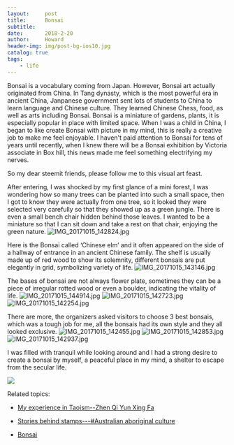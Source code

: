 ```yaml
---
layout:     post
title:      Bonsai
subtitle:   
date:       2018-2-20
author:     Howard
header-img: img/post-bg-ios10.jpg
catalog: true
tags:
    - life
---
```


Bonsai is a vocabulary coming from Japan. However, Bonsai art actually originated from China. In Tang dynasty, which is the most powerful era in ancient China, Janpanese government sent lots of students to China to learn language and Chinese culture. They learned Chinese Chess, food, as well as arts including Bonsai. Bonsai is a miniature of gardens, plants, it is especially popular in place with limited space. When I was a child in China, I began to like create Bonsai with picture in my mind, this is really a creative job to make me feel enjoyable. I haven't paid attention to Bonsai for tens of years until recently, when I knew there will be a Bonsai exhibition by Victoria associate in Box hill, this news made me feel something electrifying my nerves. 



So my dear steemit friends, please follow me to this visual art feast.



After entering, I was shocked by my first glance of a mini forest,  I was wondering how so many trees can be planted into such a small space, then I got to know they were actually from one tree, so it looked they were selected very carefully so that they showed up as a green jungle.  There is even a small bench chair hidden behind those leaves. I wanted to be a miniature so that I can sit down and take a rest on that chair, enjoying the green nature.
![IMG_20171015_142824.jpg](https://steemitimages.com/DQmTgi9C31p2dpAg7fyWHFw46jh8MQTtXrwgypJzCwRcGLA/IMG_20171015_142824.jpg)





Here is the Bonsai called ‘Chinese elm’  and it often appeared on the side of a hallway of entrance in an ancient Chinese family.  The shelf is usually made up of red wood to show its solemnity, different bonsais are put elegantly in grid, symbolizing variety of life.
![IMG_20171015_143146.jpg](https://steemitimages.com/DQmf29WbYGWkUPk4kADDp2NYhuRCSypUWWBzjbAMDGnJJwq/IMG_20171015_143146.jpg)





The bases of bonsai are not always flower plate, sometimes they can be a piece of irregular rotted wood or even a boulder, indicating the vitality of life.
![IMG_20171015_144914.jpg](https://steemitimages.com/DQmV3vu95xHQ3tHCQ6Dz2NYZyJNC1tXAUouLvaHcF4mYexT/IMG_20171015_144914.jpg)
![IMG_20171015_142723.jpg](https://steemitimages.com/DQmUMW38CvAEuVWX319yAjxmu8UPzfcqJFtFVTHRmcwCVFk/IMG_20171015_142723.jpg)
![IMG_20171015_142254.jpg](https://steemitimages.com/DQmcoTFGCiW6eBGkMPzbut4kfxQgbXGUMfsZ4tXZCZ4U3i8/IMG_20171015_142254.jpg)




There are more,  the organizers asked visitors to choose 3 best bonsais, which was a tough job for me, all the bonsais had its own style and they all looked exclusive.
![IMG_20171015_142455.jpg](https://steemitimages.com/DQmPNxMFgV6p6jycuyD4mCeMbsqsdbj6Bd3EB2RZHuhXgoh/IMG_20171015_142455.jpg)
![IMG_20171015_142853.jpg](https://steemitimages.com/DQmZ6zetokUoSqvcWziTYtbgLJ9K6gvwAHM3gsVs3LMzuMD/IMG_20171015_142853.jpg)
![IMG_20171015_142937.jpg](https://steemitimages.com/DQmSEjgYMdAdLtRPXYCGuU9Bbn9nNbgC1gMsgxDwsPTxVe2/IMG_20171015_142937.jpg)


I was filled with tranquil  while looking around and I had a strong desire to create a bonsai by myself, a peaceful place in my mind, a shelter to escape from the secular life.


![](https://steemitimages.com/DQmWhxSGrNKn8r7XGU5ZrPo961GpNTyUBbnA12ANhwRdgta/image.png)



Related topics:


- [My experience in Taoism--Zhen Qi Yun Xing Fa](http://engineerman.club/2017/12/19/chinese-meditation/)

- [Stories behind stamps---#Australian aboriginal culture](http://engineerman.club/2018/07/10/Stories-behind-stamps-Australian-aboriginal-culture/)

- [Bonsai](http://engineerman.club/2018/02/20/Bonsai/)
